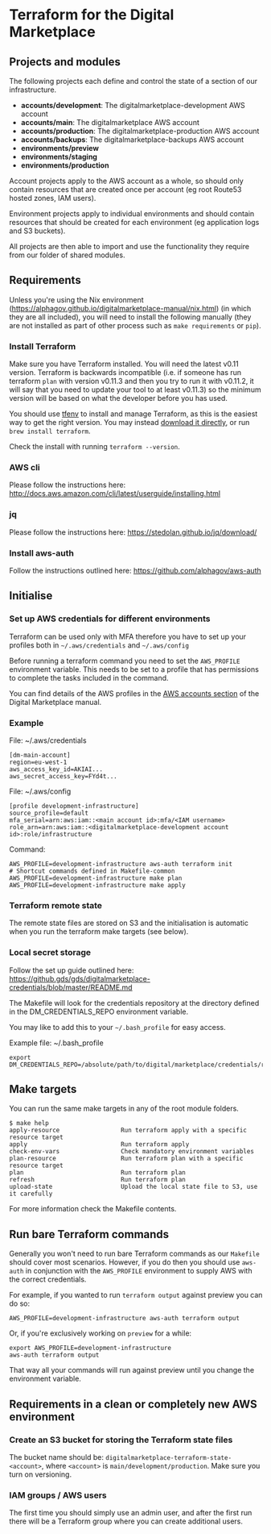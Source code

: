 # Terraform for the Digital Marketplace

## Projects and modules

The following projects each define and control the state of a section of our infrastructure.

 * **accounts/development**: The digitalmarketplace-development AWS account
 * **accounts/main**: The digitalmarketplace AWS account
 * **accounts/production**: The digitalmarketplace-production AWS account
 * **accounts/backups**: The digitalmarketplace-backups AWS account
 * **environments/preview**
 * **environments/staging**
 * **environments/production**

Account projects apply to the AWS account as a whole, so should only contain resources that are created once per
account (eg root Route53 hosted zones, IAM users).

Environment projects apply to individual environments and should contain resources that should be created for each
environment (eg application logs and S3 buckets).

All projects are then able to import and use the functionality they require from our folder of shared modules.

## Requirements

Unless you're using the Nix environment (https://alphagov.github.io/digitalmarketplace-manual/nix.html) (in which they
are all included), you will need to install the following manually (they are not installed as part of other process
such as `make requirements` or `pip`).

### Install Terraform

Make sure you have Terraform installed. You will need the latest v0.11 version. Terraform is backwards incompatible (i.e. if someone has run terraform `plan` with version v0.11.3 and then you try to run it with v0.11.2, it will say that you need to update your tool to at least v0.11.3) so the minimum version will be based on what the developer before you has used.

You should use [tfenv](https://github.com/tfutils/tfenv) to install and manage Terraform, as this is the easiest way to get the right version. You may instead [download it directly](https://www.terraform.io/downloads.html), or run `brew install terraform`.

Check the install with running `terraform --version`.

### AWS cli

Please follow the instructions here: http://docs.aws.amazon.com/cli/latest/userguide/installing.html

### jq

Please follow the instructions here: https://stedolan.github.io/jq/download/

### Install aws-auth

Follow the instructions outlined here: https://github.com/alphagov/aws-auth

## Initialise

### Set up AWS credentials for different environments

Terraform can be used only with MFA therefore you have to set up your profiles both in `~/.aws/credentials` and `~/.aws/config`

Before running a terraform command you need to set the `AWS_PROFILE` environment variable. This needs to be set to a profile that has permissions to complete the tasks included in the command.

You can find details of the AWS profiles in the [AWS accounts section](https://alphagov.github.io/digitalmarketplace-manual/aws-accounts.html#available-roles) of the Digital Marketplace manual.


### Example

File: ~/.aws/credentials

```
[dm-main-account]
region=eu-west-1
aws_access_key_id=AKIAI...
aws_secret_access_key=FYd4t...
```

File: ~/.aws/config

```
[profile development-infrastructure]
source_profile=default
mfa_serial=arn:aws:iam::<main account id>:mfa/<IAM username>
role_arn=arn:aws:iam::<digitalmarketplace-development account id>:role/infrastructure
```

Command:

```
AWS_PROFILE=development-infrastructure aws-auth terraform init
# Shortcut commands defined in Makefile-common
AWS_PROFILE=development-infrastructure make plan
AWS_PROFILE=development-infrastructure make apply
```


### Terraform remote state

The remote state files are stored on S3 and the initialisation is automatic when you run the terraform make targets (see below).

### Local secret storage

Follow the set up guide outlined here: https://github.gds/gds/digitalmarketplace-credentials/blob/master/README.md

The Makefile will look for the credentials repository at the directory defined in the DM_CREDENTIALS_REPO environment variable.

You may like to add this to your `~/.bash_profile` for easy access.

Example file: ~/.bash_profile

```
export DM_CREDENTIALS_REPO=/absolute/path/to/digital/marketplace/credentials/repo
```

## Make targets

You can run the same make targets in any of the root module folders.

```
$ make help
apply-resource                 Run terraform apply with a specific resource target
apply                          Run terraform apply
check-env-vars                 Check mandatory environment variables
plan-resource                  Run terraform plan with a specific resource target
plan                           Run terraform plan
refresh                        Run terraform plan
upload-state                   Upload the local state file to S3, use it carefully
```

For more information check the Makefile contents.

## Run bare Terraform commands

Generally you won't need to run bare Terraform commands as our ```Makefile``` should cover most scenarios. However, if you do then you should use ```aws-auth``` in conjunction with the ```AWS_PROFILE``` environment to supply AWS with the correct credentials.

For example, if you wanted to run ```terraform output``` against preview you can do so:

```
AWS_PROFILE=development-infrastructure aws-auth terraform output
```

Or, if you're exclusively working on ```preview``` for a while:

```
export AWS_PROFILE=development-infrastructure
aws-auth terraform output
```

That way all your commands will run against preview until you change the environment variable.

## Requirements in a clean or completely new AWS environment

### Create an S3 bucket for storing the Terraform state files

The bucket name should be: `digitalmarketplace-terraform-state-<account>`, where `<account>` is `main/development/production`. Make sure you turn on versioning.

### IAM groups / AWS users

The first time you should simply use an admin user, and after the first run there will be a Terraform group where you can create additional users.

